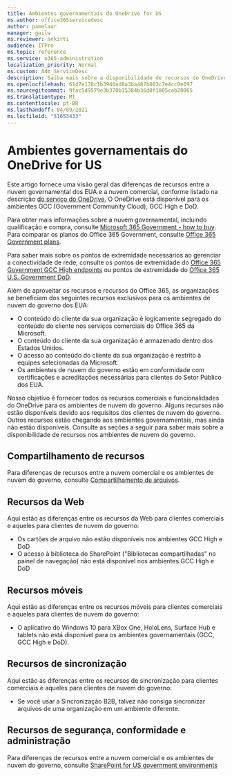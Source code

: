 ```yaml
---
title: Ambientes governamentais do OneDrive for US
ms.author: office365servicedesc
author: pamelaar
manager: gailw
ms.reviewer: ankirti
audience: ITPro
ms.topic: reference
ms.service: o365-administration
localization_priority: Normal
ms.custom: Adm_ServiceDesc
description: Saiba mais sobre a disponibilidade de recursos do OneDrive para clientes de nuvem do governo dos EUA.
ms.openlocfilehash: 61d7e178c1b3940ad8a3ba487b803c7e4cc0e197
ms.sourcegitcommit: 9fac5d9579e3b370b15384b36d0f1805cab20065
ms.translationtype: MT
ms.contentlocale: pt-BR
ms.lasthandoff: 04/09/2021
ms.locfileid: "51653433"
---
```

# <a name="onedrive-for-us-government-environments"></a>Ambientes governamentais do OneDrive for US

Este artigo fornece uma visão geral das diferenças de recursos entre a nuvem governamental dos EUA e a nuvem comercial, conforme listado na descrição [do serviço do OneDrive.](../../onedrive-for-business-service-description.md) O OneDrive está disponível para os ambientes GCC (Government Community Cloud), GCC High e DoD. 

Para obter mais informações sobre a nuvem governamental, incluindo qualificação e compra, consulte [Microsoft 365 Government - how to buy](./microsoft-365-government-how-to-buy.md). Para comparar os planos do Office 365 Government, consulte [Office 365 Government plans](https://www.microsoft.com/microsoft-365/government/compare-office-365-government-plans?rtc=1#EligibilityRequirements).

Para saber mais sobre os pontos de extremidade necessários ao gerenciar a conectividade de rede, consulte os pontos de extremidade do [Office 365 Government GCC High endpoints](/office365/enterprise/office-365-u-s-government-gcc-high-endpoints#sharepoint-online-and-onedrive-for-business) ou pontos de extremidade do [Office 365 U.S. Government DoD](/office365/enterprise/office-365-u-s-government-dod-endpoints#sharepoint-online-and-onedrive-for-business).

Além de aproveitar os recursos e recursos do Office 365, as organizações se beneficiam dos seguintes recursos exclusivos para os ambientes de nuvem do governo dos EUA:

-   O conteúdo do cliente da sua organização é logicamente segregado do conteúdo do cliente nos serviços comerciais do Office 365 da Microsoft.
-   O conteúdo do cliente da sua organização é armazenado dentro dos Estados Unidos.
-   O acesso ao conteúdo do cliente da sua organização é restrito à equipes selecionadas da Microsoft.
-   Os ambientes de nuvem do governo estão em conformidade com certificações e acreditações necessárias para clientes do Setor Público dos EUA.

Nosso objetivo é fornecer todos os recursos comerciais e funcionalidades do OneDrive para os ambientes de nuvem do governo. Alguns recursos não estão disponíveis devido aos requisitos dos clientes de nuvem do governo. Outros recursos estão chegando aos ambientes governamentais, mas ainda não estão disponíveis. Consulte as seções a seguir para saber mais sobre a disponibilidade de recursos nos ambientes de nuvem do governo.

## <a name="sharing-features"></a>Compartilhamento de recursos

Para diferenças de recursos entre a nuvem comercial e os ambientes de nuvem do governo, consulte [Compartilhamento de arquivos](./gcc-high-and-dod.md#file-sharing).

## <a name="web-features"></a>Recursos da Web

Aqui estão as diferenças entre os recursos da Web para clientes comerciais e aqueles para clientes de nuvem do governo:

- Os cartões de arquivo não estão disponíveis nos ambientes GCC High e DoD
- O acesso à biblioteca do SharePoint ("Bibliotecas compartilhadas" no painel de navegação) não está disponível nos ambientes GCC High e DoD

## <a name="mobile-features"></a>Recursos móveis

Aqui estão as diferenças entre os recursos móveis para clientes comerciais e aqueles para clientes de nuvem do governo:

- O aplicativo do Windows 10 para XBox One, HoloLens, Surface Hub e tablets não está disponível para os ambientes governamentais (GCC, GCC High e DoD).

## <a name="sync-features"></a>Recursos de sincronização

Aqui estão as diferenças entre os recursos de sincronização para clientes comerciais e aqueles para clientes de nuvem do governo:

- Se você usar a Sincronização B2B, talvez não consiga sincronizar arquivos de uma organização em um ambiente diferente.

## <a name="security-compliance-and-administration-features"></a>Recursos de segurança, conformidade e administração

Para diferenças de recursos entre a nuvem comercial e os ambientes de nuvem do governo, consulte [SharePoint for US government environments](sharepoint.md)